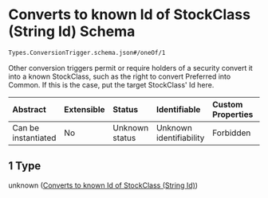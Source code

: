 # Converts to known Id of StockClass (String Id) Schema

```txt
Types.ConversionTrigger.schema.json#/oneOf/1
```

Other conversion triggers permit or require holders of a security convert it into a known StockClass, such as the right to convert Preferred into Common. If this is the case, put the target StockClass' Id here.

| Abstract            | Extensible | Status         | Identifiable            | Custom Properties | Additional Properties | Access Restrictions | Defined In                                                                                                |
| :------------------ | :--------- | :------------- | :---------------------- | :---------------- | :-------------------- | :------------------ | :-------------------------------------------------------------------------------------------------------- |
| Can be instantiated | No         | Unknown status | Unknown identifiability | Forbidden         | Allowed               | none                | [ConversionTrigger.schema.json*](../../schema/types/ConversionTrigger.schema.json "open original schema") |

## 1 Type

unknown ([Converts to known Id of StockClass (String Id)](conversiontrigger-oneof-converts-to-known-id-of-stockclass-string-id.md))

